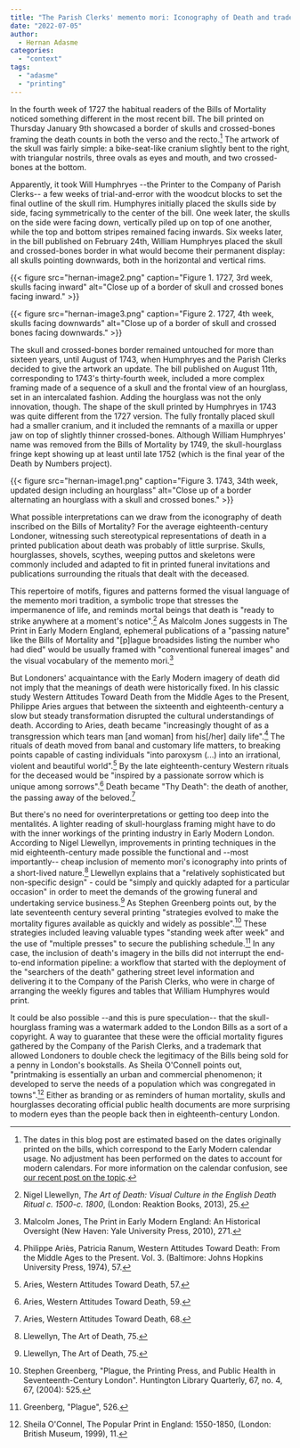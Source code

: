 ```yaml
---
title: "The Parish Clerks' memento mori: Iconography of Death and trademark in The London Bills of Mortality, 1727-1752"
date: "2022-07-05"
author:
  - Hernan Adasme
categories: 
  - "context"
tags: 
  - "adasme"
  - "printing"
---
```


In the fourth week of 1727 the habitual readers of the Bills of Mortality noticed something different in the most recent bill. The bill printed on Thursday January 9th showcased a border of skulls and crossed-bones framing the death counts in both the verso and the recto.[^1] The artwork of the skull was fairly simple: a bike-seat-like cranium slightly bent to the right, with triangular nostrils, three ovals as eyes and mouth, and two crossed-bones at the bottom.

Apparently, it took Will Humphryes --the Printer to the Company of Parish Clerks-- a few weeks of trial-and-error with the woodcut blocks to set the final outline of the skull rim. Humphyres initially placed the skulls side by side, facing symmetrically to the center of the bill. One week later, the skulls on the side were facing down, vertically piled up on top of one another, while the top and bottom stripes remained facing inwards. Six weeks later, in the bill published on February 24th, William Humphryes placed the skull and crossed-bones border in what would become their permanent display: all skulls pointing downwards, both in the horizontal and vertical rims.

{{< figure src="hernan-image2.png" caption="Figure 1. 1727, 3rd week, skulls facing inward" alt="Close up of a border of skull and crossed bones facing inward." >}}

{{< figure src="hernan-image3.png" caption="Figure 2. 1727, 4th week, skulls facing downwards" alt="Close up of a border of skull and crossed bones facing downwards." >}}

The skull and crossed-bones border remained untouched for more than sixteen years, until August of 1743, when Humphryes and the Parish Clerks decided to give the artwork an update. The bill published on August 11th, corresponding to 1743's thirty-fourth week, included a more complex framing made of a sequence of a skull and the frontal view of an hourglass, set in an intercalated fashion. Adding the hourglass was not the only innovation, though. The shape of the skull printed by Humphryes in 1743 was quite different from the 1727 version. The fully frontally placed skull had a smaller cranium, and it included the remnants of a maxilla or upper jaw on top of slightly thinner crossed-bones. Although William Humphryes' name was removed from the Bills of Mortality by 1749, the skull-hourglass fringe kept showing up at least until late 1752 (which is the final year of the Death by Numbers project).

{{< figure src="hernan-image1.png" caption="Figure 3. 1743, 34th week, updated design including an hourglass" alt="Close up of a border alternating an hourglass with a skull and crossed bones." >}}

What possible interpretations can we draw from the iconography of death inscribed on the Bills of Mortality? For the average eighteenth-century Londoner, witnessing such stereotypical representations of death in a printed publication about death was probably of little surprise. Skulls, hourglasses, shovels, scythes, weeping puttos and skeletons were commonly included and adapted to fit in printed funeral invitations and publications surrounding the rituals that dealt with the deceased.

This repertoire of motifs, figures and patterns formed the visual language of the memento mori tradition, a symbolic trope that stresses the impermanence of life, and reminds mortal beings that death is "ready to strike anywhere at a moment's notice".[^2] As Malcolm Jones suggests in The Print in Early Modern England, ephemeral publications of a "passing nature" like the Bills of Mortality and "[p]lague broadsides listing the number who had died" would be usually framed with "conventional funereal images" and the visual vocabulary of the memento mori.[^3]

But Londoners' acquaintance with the Early Modern imagery of death did not imply that the meanings of death were historically fixed. In his classic study Western Attitudes Toward Death from the Middle Ages to the Present, Philippe Aries argues that between the sixteenth and eighteenth-century a slow but steady transformation disrupted the cultural understandings of death. According to Aries, death became "increasingly thought of as a transgression which tears man [and woman] from his[/her] daily life".[^4] The rituals of death moved from banal and customary life matters, to breaking points capable of casting individuals "into paroxysm (...) into an irrational, violent and beautiful world".[^5] By the late eighteenth-century Western rituals for the deceased would be "inspired by a passionate sorrow which is unique among sorrows".[^6] Death became "Thy Death": the death of another, the passing away of the beloved.[^7]

But there's no need for overinterpretations or getting too deep into the mentalités. A lighter reading of skull-hourglass framing might have to do with the inner workings of the printing industry in Early Modern London. According to Nigel Llewellyn, improvements in printing techniques in the mid eighteenth-century made possible the functional and --most importantly-- cheap inclusion of memento mori's iconography into prints of a short-lived nature.[^8] Llewellyn explains that a "relatively sophisticated but non-specific design" - could be "simply and quickly adapted for a particular occasion" in order to meet the demands of the growing funeral and undertaking service business.[^9] As Stephen Greenberg points out, by the late seventeenth century several printing "strategies evolved to make the mortality figures available as quickly and widely as possible".[^10] These strategies included leaving valuable types "standing week after week" and the use of "multiple presses" to secure the publishing schedule.[^11] In any case, the inclusion of death's imagery in the bills did not interrupt the end-to-end information pipeline: a workflow that started with the deployment of the "searchers of the death" gathering street level information and delivering it to the Company of the Parish Clerks, who were in charge of arranging the weekly figures and tables that William Humphyres would print.

It could be also possible --and this is pure speculation-- that the skull-hourglass framing was a watermark added to the London Bills as a sort of a copyright. A way to guarantee that these were the official mortality figures gathered by the Company of the Parish Clerks, and a trademark that allowed Londoners to double check the legitimacy of the Bills being sold for a penny in London's bookstalls. As Sheila O'Connell points out, "printmaking is essentially an urban and commercial phenomenon; it developed to serve the needs of a population which was congregated in towns".[^12] Either as branding or as reminders of human mortality, skulls and hourglasses decorating official public health documents are more surprising to modern eyes than the people back then in eighteenth-century London.

[^1]: The dates in this blog post are estimated based on the dates originally printed on the bills, which correspond to the Early Modern calendar usage. No adjustment has been performed on the dates to account for modern calendars. For more information on the calendar confusion, see [our recent post on the topic](https://deathbynumbers.org/2022/02/14/confusion-of-calendars/).

[^2]: Nigel Llewellyn, _The Art of Death: Visual Culture in the English Death Ritual c. 1500-c. 1800_, (London: Reaktion Books, 2013), 25.

[^3]: Malcolm Jones, The Print in Early Modern England: An Historical Oversight (New Haven: Yale University Press, 2010), 271.

[^4]: Philippe Ariès, Patricia Ranum, Western Attitudes Toward Death: From the Middle Ages to the Present. Vol. 3. (Baltimore: Johns Hopkins University Press, 1974), 57.

[^5]: Aries, Western Attitudes Toward Death, 57.

[^6]: Aries, Western Attitudes Toward Death, 59.

[^7]: Aries, Western Attitudes Toward Death, 68.

[^8]: Llewellyn, The Art of Death, 75.

[^9]: Llewellyn, The Art of Death, 75.

[^10]: Stephen Greenberg, "Plague, the Printing Press, and Public Health in Seventeenth-Century London". Huntington Library Quarterly, 67, no. 4, 67, (2004): 525. 

[^11]: Greenberg, "Plague", 526.

[^12]: Sheila O'Connel, The Popular Print in England: 1550-1850, (London: British Museum, 1999), 11.
